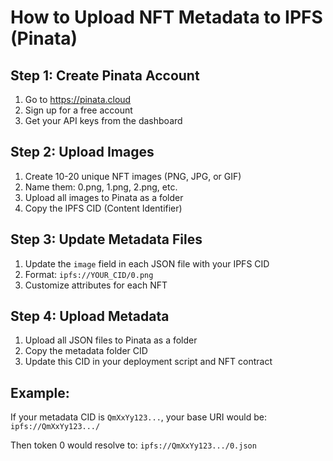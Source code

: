 # How to Upload NFT Metadata to IPFS (Pinata)

## Step 1: Create Pinata Account
1. Go to https://pinata.cloud
2. Sign up for a free account
3. Get your API keys from the dashboard

## Step 2: Upload Images
1. Create 10-20 unique NFT images (PNG, JPG, or GIF)
2. Name them: 0.png, 1.png, 2.png, etc.
3. Upload all images to Pinata as a folder
4. Copy the IPFS CID (Content Identifier)

## Step 3: Update Metadata Files
1. Update the `image` field in each JSON file with your IPFS CID
2. Format: `ipfs://YOUR_CID/0.png`
3. Customize attributes for each NFT

## Step 4: Upload Metadata
1. Upload all JSON files to Pinata as a folder
2. Copy the metadata folder CID
3. Update this CID in your deployment script and NFT contract

## Example:
If your metadata CID is `QmXxYy123...`, your base URI would be:
`ipfs://QmXxYy123.../`

Then token 0 would resolve to:
`ipfs://QmXxYy123.../0.json`
